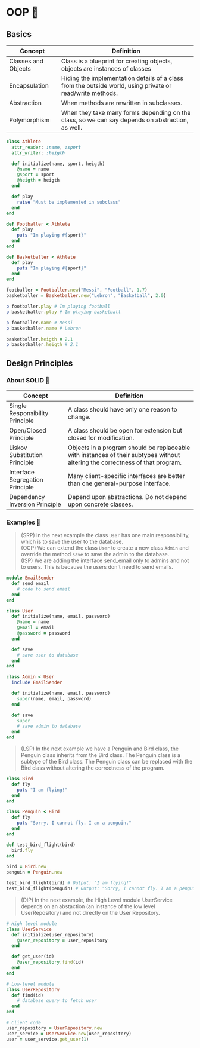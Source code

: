 # OOP 🤔

## Basics

| Concept | Definition |
| --- | --- |
| Classes and Objects | Class is a blueprint for creating objects, objects are instances of classes |
| Encapsulation | Hiding the implementation details of a class from the outside world, using private or read/write methods. |
| Abstraction | When methods are rewritten in subclasses. |
| Polymorphism | When they take many forms depending on the class, so we can say depends on abstraction, as well. |

```ruby
class Athlete
  attr_reader: :name, :sport
  attr_writer: :heigth

  def initialize(name, sport, heigth)
    @name = name
    @sport = sport
    @heigth = heigth
  end

  def play
    raise "Must be implemented in subclass"
  end
end

def Footballer < Athlete
  def play
    puts "Im playing #{sport}"
  end
end

def Basketballer < Athlete
  def play
    puts "Im playing #{sport}"
  end
end

footballer = Footballer.new("Messi", "Football", 1.7)
basketballer = Basketballer.new("Lebron", "Basketball", 2.0)

p footballer.play # Im playing football
p basketballer.play # Im playing basketball

p footballer.name # Messi
p basketballer.name # Lebron

basketballer.heigth = 2.1
p basketballer.heigth # 2.1
```

## Design Principles

### About SOLID 🌊
| Concept | Definition |
| --- | --- |
| Single Responsibility Principle | A class should have only one reason to change. |
| Open/Closed Principle | A class should be open for extension but closed for modification. |
| Liskov Substitution Principle | Objects in a program should be replaceable with instances of their subtypes without altering the correctness of that program. |
| Interface Segregation Principle | Many client-specific interfaces are better than one general-purpose interface. |
| Dependency Inversion Principle | Depend upon abstractions. Do not depend upon concrete classes. |

### Examples 📘

> (SRP) In the next example the class `User` has one main responsibility, which is to save the user to the database. <br>
> (OCP) We can extend the class `User` to create a new class `Admin` and override the method `save` to save the admin to the database. <br>
> (ISP) We are adding the interface send_email only to admins and not to users. This is because the users don't need to send emails. <br>

```ruby
module EmailSender
  def send_email
    # code to send email
  end
end

class User
  def initialize(name, email, password)
    @name = name
    @email = email
    @password = password
  end

  def save
    # save user to database
  end
end

class Admin < User
  include EmailSender

  def initialize(name, email, password)
    super(name, email, password)
  end

  def save
    super
    # save admin to database
  end
end
```

>(LSP) In the next example we have a Penguin and Bird class, the Penguin class inherits from the Bird class. The Penguin class is a subtype of the Bird class. The Penguin class can be replaced with the Bird class without altering the correctness of the program.

```ruby
class Bird
  def fly
    puts "I am flying!"
  end
end

class Penguin < Bird
  def fly
    puts "Sorry, I cannot fly. I am a penguin."
  end
end

def test_bird_flight(bird)
  bird.fly
end

bird = Bird.new
penguin = Penguin.new

test_bird_flight(bird) # Output: "I am flying!"
test_bird_flight(penguin) # Output: "Sorry, I cannot fly. I am a penguin."
```

>(DIP) In the next example, the High Level module UserService depends on an abstaction (an instance of the low level UserRepository) and not directly on the User Repository.
```ruby
# High level module
class UserService
  def initialize(user_repository)
    @user_repository = user_repository
  end

  def get_user(id)
    @user_repository.find(id)
  end
end

# Low-level module
class UserRepository
  def find(id)
    # database query to fetch user
  end
end

# Client code
user_repository = UserRepository.new
user_service = UserService.new(user_repository)
user = user_service.get_user(1)

```
